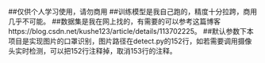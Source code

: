 ##仅供个人学习使用，请勿商用
##训练模型是我自己跑的，精度十分拉跨，商用几乎不可能。
##数据集是我在网上找的，有需要的可以参考这篇博客https://blog.csdn.net/kushe123/article/details/113702225。
##默认参数下本项目是实现图片的口罩识别，图片路径在detect.py的152行，如若需要调用摄像头实时检测，可以把152行注释掉，取消153行的注释。
